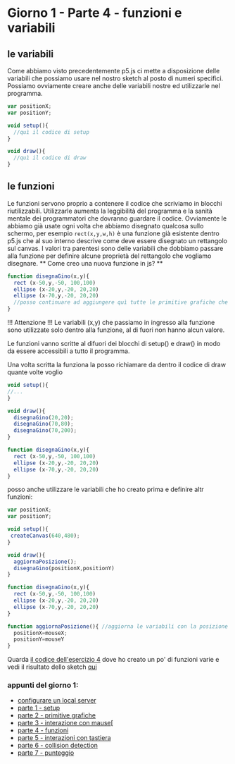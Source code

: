 # Giorno 1 - Parte 4 - funzioni e variabili

## le variabili
Come abbiamo visto precedentemente p5.js ci mette a disposizione delle variabili che possiamo usare nel nostro sketch al posto di numeri specifici.
Possiamo ovviamente creare anche delle variabili nostre ed utilizzarle nel programma.

```javascript
var positionX;
var positionY;

void setup(){
  //quì il codice di setup
}

void draw(){
  //quì il codice di draw
}
```

## le funzioni
Le funzioni servono proprio a contenere il codice che scriviamo in blocchi riutilizzabili. Utilizzarle aumenta la leggibilità del programma e la sanità mentale dei programmatori che dovranno guardare il codice.
Ovviamente le abbiamo già usate ogni volta che abbiamo disegnato qualcosa sullo schermo, per esempio `rect(x,y,w,h)` è una funzione già esistente dentro p5.js che al suo interno descrive come deve essere disegnato un rettangolo sul canvas.
I valori tra parentesi sono delle variabili che dobbiamo passare alla funzione per definire alcune proprietà del rettangolo che vogliamo disegnare.
** Come creo una nuova funzione in js? **

```javascript
function disegnaGino(x,y){
  rect (x-50,y,-50, 100,100)
  ellipse (x-20,y,-20, 20,20)
  ellipse (x-70,y,-20, 20,20)
  //posso continuare ad aggiungere quì tutte le primitive grafiche che che fanno parte della funzione disegnaGino
}
```
!!! Attenzione !!! Le variabili (x,y) che passiamo in ingresso alla funzione sono utilizzate solo dentro alla funzione, al di fuori non hanno alcun valore.

Le funzioni vanno scritte al difuori dei blocchi di setup() e draw() in modo da essere accessibili a tutto il programma.

Una volta scritta la funziona la posso richiamare da dentro il codice di draw quante volte voglio

```javascript
void setup(){
//...
}

void draw(){
  disegnaGino(20,20);
  disegnaGino(70,80);
  disegnaGino(70,200);
}

function disegnaGino(x,y){
  rect (x-50,y,-50, 100,100)
  ellipse (x-20,y,-20, 20,20)
  ellipse (x-70,y,-20, 20,20)
}
```

posso anche utilizzare le variabili che ho creato prima e definire altr funzioni:

```javascript
var positionX;
var positionY;

void setup(){
 createCanvas(640,480);
}

void draw(){
  aggiornaPosizione();
  disegnaGino(positionX,positionY)
}

function disegnaGino(x,y){
  rect (x-50,y,-50, 100,100)
  ellipse (x-20,y,-20, 20,20)
  ellipse (x-70,y,-20, 20,20)
}

function aggiornaPosizione(){ //aggiorna le variabili con la posizione del mouse
  positionX=mouseX;
  positionY=mouseY
}
```

Quarda [il codice dell'esercizio 4](https://github.com/lorenzoromagnoli/p5js_workshop/blob/master/giorno1/4_funzioni/sketch.js) dove ho creato un po' di funzioni varie e vedi il risultato dello sketch [qui](https://lorenzoromagnoli.github.io/p5js_workshop/giorno1/4_funzioni)

### appunti del giorno 1:
- [configurare un local server](https://lorenzoromagnoli.github.io/p5js_workshop/giorno1/setup_atom-live-server.html)
- [parte 1 - setup ](https://lorenzoromagnoli.github.io/p5js_workshop/giorno1/parte1-setup.html)
- [parte 2 - primitive grafiche](https://lorenzoromagnoli.github.io/p5js_workshop/giorno1/parte2-primitive-grafiche.html)
- [parte 3 - interazione con mause](https://lorenzoromagnoli.github.io/p5js_workshop/giorno1/parte3-interazioni_col_mouse.html)[
- [parte 4 - funzioni](https://lorenzoromagnoli.github.io/p5js_workshop/giorno1/parte4-funzioni.html)
- [parte 5 - interazioni con tastiera](https://lorenzoromagnoli.github.io/p5js_workshop/giorno1/parte5-interazioni-con-tastiera.html)
- [parte 6 - collision detection](https://lorenzoromagnoli.github.io/p5js_workshop/giorno1/parte6-collision-detection.html)
- [parte 7 - punteggio](punteggio)
